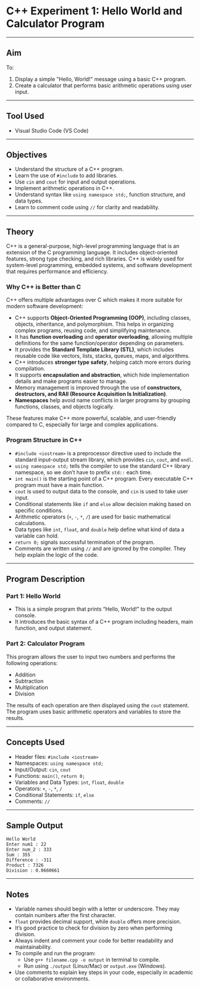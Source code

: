 # C++ Experiment 1: Hello World and Calculator Program

---

## Aim

To:
1. Display a simple "Hello, World!" message using a basic C++ program.
2. Create a calculator that performs basic arithmetic operations using user input.

---

## Tool Used

- Visual Studio Code (VS Code)

---

## Objectives

- Understand the structure of a C++ program.
- Learn the use of `#include` to add libraries.
- Use `cin` and `cout` for input and output operations.
- Implement arithmetic operations in C++.
- Understand syntax like `using namespace std;`, function structure, and data types.
- Learn to comment code using `//` for clarity and readability.

---

## Theory

C++ is a general-purpose, high-level programming language that is an extension of the C programming language. It includes object-oriented features, strong type checking, and rich libraries. C++ is widely used for system-level programming, embedded systems, and software development that requires performance and efficiency.

### Why C++ is Better than C

C++ offers multiple advantages over C which makes it more suitable for modern software development:

- C++ supports **Object-Oriented Programming (OOP)**, including classes, objects, inheritance, and polymorphism. This helps in organizing complex programs, reusing code, and simplifying maintenance.
- It has **function overloading** and **operator overloading**, allowing multiple definitions for the same function/operator depending on parameters.
- It provides the **Standard Template Library (STL)**, which includes reusable code like vectors, lists, stacks, queues, maps, and algorithms.
- C++ introduces **stronger type safety**, helping catch more errors during compilation.
- It supports **encapsulation and abstraction**, which hide implementation details and make programs easier to manage.
- Memory management is improved through the use of **constructors, destructors, and RAII (Resource Acquisition Is Initialization)**.
- **Namespaces** help avoid name conflicts in larger programs by grouping functions, classes, and objects logically.

These features make C++ more powerful, scalable, and user-friendly compared to C, especially for large and complex applications.

### Program Structure in C++

- `#include <iostream>` is a preprocessor directive used to include the standard input-output stream library, which provides `cin`, `cout`, and `endl`.
- `using namespace std;` tells the compiler to use the standard C++ library namespace, so we don’t have to prefix `std::` each time.
- `int main()` is the starting point of a C++ program. Every executable C++ program must have a main function.
- `cout` is used to output data to the console, and `cin` is used to take user input.
- Conditional statements like `if` and `else` allow decision making based on specific conditions.
- Arithmetic operators (`+`, `-`, `*`, `/`) are used for basic mathematical calculations.
- Data types like `int`, `float`, and `double` help define what kind of data a variable can hold.
- `return 0;` signals successful termination of the program.
- Comments are written using `//` and are ignored by the compiler. They help explain the logic of the code.

---

## Program Description

### Part 1: Hello World

- This is a simple program that prints “Hello, World!” to the output console. 
- It introduces the basic syntax of a C++ program including headers, main function, and output statement.

### Part 2: Calculator Program

This program allows the user to input two numbers and performs the following operations:
- Addition
- Subtraction
- Multiplication
- Division

The results of each operation are then displayed using the `cout` statement. The program uses basic arithmetic operators and variables to store the results.

---

## Concepts Used

- Header files: `#include <iostream>`
- Namespaces: `using namespace std;`
- Input/Output: `cin`, `cout`
- Functions: `main()`, `return 0;`
- Variables and Data Types: `int`, `float`, `double`
- Operators: `+`, `-`, `*`, `/`
- Conditional Statements: `if`, `else`
- Comments: `//`

---

## Sample Output

```
Hello World
Enter num1 : 22
Enter num_2 : 333
Sum : 355
Difference : -311
Product : 7326
Division : 0.0660661
```

---

## Notes

- Variable names should begin with a letter or underscore. They may contain numbers after the first character.
- `float` provides decimal support, while `double` offers more precision.
- It’s good practice to check for division by zero when performing division.
- Always indent and comment your code for better readability and maintainability.
- To compile and run the program:
  - Use `g++ filename.cpp -o output` in terminal to compile.
  - Run using `./output` (Linux/Mac) or `output.exe` (Windows).
- Use comments to explain key steps in your code, especially in academic or collaborative environments.














